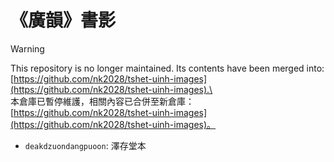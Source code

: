 # 《廣韻》書影

> [!WARNING]
> This repository is no longer maintained. Its contents have been merged into: [https://github.com/nk2028/tshet-uinh-images](https://github.com/nk2028/tshet-uinh-images).\
> \
> 本倉庫已暫停維護，相關內容已合併至新倉庫：[https://github.com/nk2028/tshet-uinh-images](https://github.com/nk2028/tshet-uinh-images)。

- `deakdzuondangpuoon`: 澤存堂本
